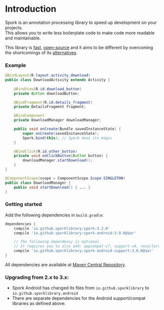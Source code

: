 # Introduction

Spork is an annotation processing library to speed up development on your projects.<br/>
This allows you to write less boilerplate code to make code more readable and maintainable.

This library is [fast](about/benchmarks), [open-source](about/license) and it aims to be different by overcoming the shortcomings of its [alternatives](/about/comparison).

### Example

```java
@BindLayout(R.layout.activity_download)
public class DownloadActivity extends Activity {
	
	@BindView(R.id.download_button)
	private Button downloadButton;

	@BindFragment(R.id.details_fragment)
	private DetailsFragment fragment;

	@BindComponent
	private DownloadManager downloadManager;

	public void onCreate(Bundle savedInstanceState) {
		super.onCreate(savedInstanceState);
		Spork.bind(this); // Spork does its magic
	}

	@BindClick(R.id.other_button)
	private void onClickButton(Button button) {
		downloadManager.startDownload();
	}
}

@ComponentScope(scope = ComponentScope.Scope.SINGLETON)
public class DownloadManager {
	public void startDownload() { ... }
}
```

### Getting started

Add the following dependencies in `build.gradle`:

```groovy
dependencies {
    compile 'io.github.sporklibrary:spork:3.2.0'
    compile 'io.github.sporklibrary:spork-android:3.0.0@aar'

    // The following dependency is optional.
    // It requires you to also add: appcompat-v7, support-v4, recyclerview-v7
	compile 'io.github.sporklibrary:spork-android-support:3.0.0@aar' 
}
```

All dependencies are available at [Maven Central Repository](http://search.maven.org/#search%7Cga%7C1%7Cg%3A%22io.github.sporklibrary%22).

### Upgrading from 2.x to 3.x:

- Spork Android has changed its files from `io.github.sporklibrary` to `io.github.sporklibrary.android`
- There are separate dependencies for the Android support/compat libraries as defined above.

<!-- # Introduction

Spork is an annotation processing library to speed up development on your projects.<br/>
This allows you to write less boilerplate code to make code more readable and maintainable.

This library is [fast](about/benchmarks), [open-source](about/license) and it aims to be different by overcoming the shortcomings of its [alternatives](/about/comparison).

### Android Example

```java
@BindLayout(R.layout.activity_download)
public class DownloadActivity extends Activity {
	
	@BindView(R.id.download_button)
	private Button downloadButton;

	@BindFragment(R.id.details_fragment)
	private DetailsFragment fragment;

	@BindComponent
	private DownloadManager downloadManager;

	public void onCreate(Bundle savedInstanceState) {
		super.onCreate(savedInstanceState);
		Spork.bind(this); // Spork does its magic
	}

	@BindClick(R.id.other_button)
	private void onClickButton(Button button) {
		downloadManager.startDownload();
	}
}
```

### Getting started with Android

Add the following dependencies in `build.gradle`:

```groovy
dependencies {
    compile 'io.github.sporklibrary:spork-inject:4.0.0'
    compile 'io.github.sporklibrary:spork-android:4.0.0@aar'
    // Optional, requires you to also add: appcompat-v7, support-v4, recyclerview-v7:
	compile 'io.github.sporklibrary:spork-android-support:4.0.0@aar' 
}
```

### Getting started with Java

Add the following dependencies in `build.gradle`:

```groovy
dependencies {
    compile 'io.github.sporklibrary:spork-inject:4.0.0'
}
```

All dependencies are available at [Maven Central Repository](http://search.maven.org/#search%7Cga%7C1%7Cg%3A%22io.github.sporklibrary%22).
 -->
